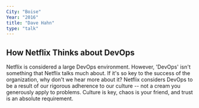 ```yaml
---
City: "Boise"
Year: "2016"
title: "Dave Hahn"
type: "talk"
---
```


## How Netflix Thinks about DevOps
Netflix is considered a large DevOps environment. However, 'DevOps' isn't something that Netflix talks much about. If it's so key to the success of the organization, why don't we hear more about it? Netflix considers DevOps to be a result of our rigorous adherence to our culture -- not a cream you generously apply to problems. Culture is key, chaos is your friend, and trust is an absolute requirement.
